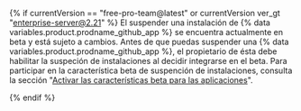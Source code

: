 {% if currentVersion == "free-pro-team@latest" or currentVersion ver_gt "enterprise-server@2.21" %}
El suspender una instalación de {% data variables.product.prodname_github_app %} se encuentra actualmente en beta y está sujeto a cambios. Antes de que puedas suspender una {% data variables.product.prodname_github_app %}, el propietario de ésta debe habilitar la suspeción de instalaciones al decidir integrarse en el beta. Para participar en la característica beta de suspención de instalaciones, consulta la sección "[Activar las características beta para las aplicaciones](/developers/apps/activating-beta-features-for-apps)".

{% endif %}

